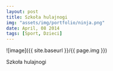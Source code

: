 ```yaml
---
layout: post
title: Szkoła hulajnogi
img: "assets/img/portfolio/ninja.png"
date: April, 08 2014
tags: [Sport, Dzieci]
---
```


![image]({{ site.baseurl }}/{{ page.img }})

Szkoła hulajnogi

